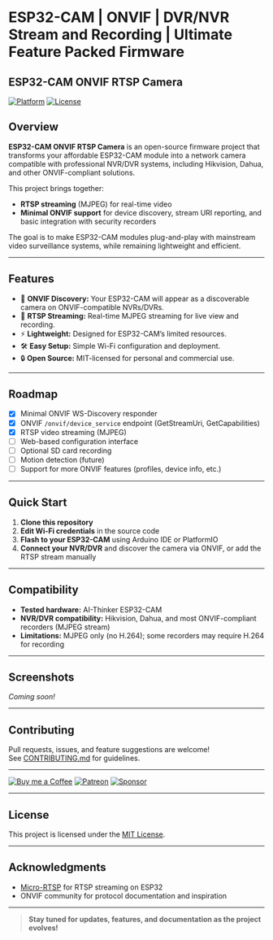 # ESP32-CAM | ONVIF | DVR/NVR Stream and Recording | Ultimate Feature Packed Firmware 
## ESP32-CAM ONVIF RTSP Camera 

[![Platform](https://img.shields.io/badge/platform-ESP32-blue.svg)](https://www.espressif.com/en/products/socs/esp32)
[![License](https://img.shields.io/badge/license-MIT-green.svg)](LICENSE)

## Overview

**ESP32-CAM ONVIF RTSP Camera** is an open-source firmware project that transforms your affordable ESP32-CAM module into a network camera compatible with professional NVR/DVR systems, including Hikvision, Dahua, and other ONVIF-compliant solutions.

This project brings together:
- **RTSP streaming** (MJPEG) for real-time video
- **Minimal ONVIF support** for device discovery, stream URI reporting, and basic integration with security recorders

The goal is to make ESP32-CAM modules plug-and-play with mainstream video surveillance systems, while remaining lightweight and efficient.

---

## Features

- 📡 **ONVIF Discovery:** Your ESP32-CAM will appear as a discoverable camera on ONVIF-compatible NVRs/DVRs.
- 🎥 **RTSP Streaming:** Real-time MJPEG streaming for live view and recording.
- ⚡ **Lightweight:** Designed for ESP32-CAM’s limited resources.
- 🛠️ **Easy Setup:** Simple Wi-Fi configuration and deployment.
- 🔒 **Open Source:** MIT-licensed for personal and commercial use.

---

## Roadmap

- [x] Minimal ONVIF WS-Discovery responder
- [x] ONVIF `/onvif/device_service` endpoint (GetStreamUri, GetCapabilities)
- [x] RTSP video streaming (MJPEG)
- [ ] Web-based configuration interface
- [ ] Optional SD card recording
- [ ] Motion detection (future)
- [ ] Support for more ONVIF features (profiles, device info, etc.)

---

## Quick Start

1. **Clone this repository**
2. **Edit Wi-Fi credentials** in the source code
3. **Flash to your ESP32-CAM** using Arduino IDE or PlatformIO
4. **Connect your NVR/DVR** and discover the camera via ONVIF, or add the RTSP stream manually

---

## Compatibility

- **Tested hardware:** AI-Thinker ESP32-CAM
- **NVR/DVR compatibility:** Hikvision, Dahua, and most ONVIF-compliant recorders (MJPEG stream)
- **Limitations:** MJPEG only (no H.264); some recorders may require H.264 for recording

---

## Screenshots

*Coming soon!*

---

## Contributing

Pull requests, issues, and feature suggestions are welcome!  
See [CONTRIBUTING.md](CONTRIBUTING.md) for guidelines.

---

  [![Buy me a Coffee](https://img.shields.io/badge/Buy_Me_A_Coffee-FFDD00?style=for-the-badge&logo=buy-me-a-coffee&logoColor=black)](https://buymeacoffee.com/CyberTrinity)
  [![Patreon](https://img.shields.io/badge/Patreon-F96854?style=for-the-badge&logo=patreon&logoColor=white)](https://patreon.com/CyberTrinity)
  [![Sponsor](https://img.shields.io/badge/sponsor-30363D?style=for-the-badge&logo=GitHub-Sponsors&logoColor=#white)](https://github.com/sponsors/John-Varghese-EH)

---

## License

This project is licensed under the [MIT License](LICENSE).

---

## Acknowledgments

- [Micro-RTSP](https://github.com/geeksville/Micro-RTSP) for RTSP streaming on ESP32
- ONVIF community for protocol documentation and inspiration

---

> **Stay tuned for updates, features, and documentation as the project evolves!**

